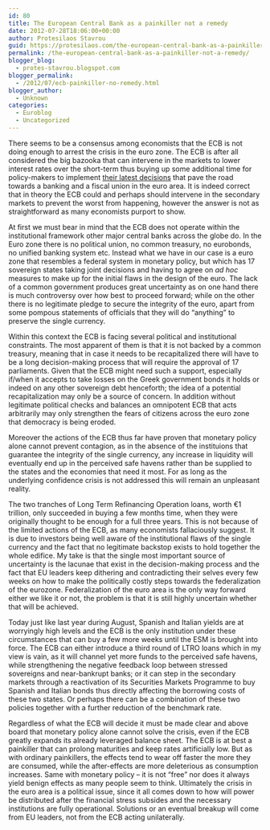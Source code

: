 ```yaml
---
id: 80
title: The European Central Bank as a painkiller not a remedy
date: 2012-07-28T18:06:00+00:00
author: Protesilaos Stavrou
guid: https://protesilaos.com/the-european-central-bank-as-a-painkiller-not-a-remedy/
permalink: /the-european-central-bank-as-a-painkiller-not-a-remedy/
blogger_blog:
  - protes-stavrou.blogspot.com
blogger_permalink:
  - /2012/07/ecb-painkiller-no-remedy.html
blogger_author:
  - Unknown
categories:
  - Euroblog
  - Uncategorized
---
```

<div class="separator" style="clear: both; text-align: center;">
</div>

There seems to be a consensus among economists that the ECB is not doing enough to arrest the crisis in the euro zone. The ECB is after all considered the big bazooka that can intervene in the markets to lower interest rates over the short-term thus buying up some additional time for policy-makers to implement [their latest decisions](https://protesilaos.com/2012/06/latest-eu-deal-is-first-step-to-debt.html) that pave the road towards a banking and a fiscal union in the euro area. It is indeed correct that in theory the ECB could and perhaps should intervene in the secondary markets to prevent the worst from happening, however the answer is not as straightforward as many economists purport to show.

At first we must bear in mind that the ECB does not operate within the institutional framework other major central banks across the globe do. In the Euro zone there is no political union, no common treasury, no eurobonds, no unified banking system etc. Instead what we have in our case is a euro zone that resembles a federal system in monetary policy, but which has 17 sovereign states taking joint decisions and having to agree on _ad hoc_ measures to make up for the initial flaws in the design of the euro. The lack of a common government produces great uncertainty as on one hand there is much controversy over how best to proceed forward; while on the other there is no legitimate pledge to secure the integrity of the euro, apart from some pompous statements of officials that they will do &#8220;anything&#8221; to preserve the single currency.

Within this context the ECB is facing several political and institutional constraints. The most apparent of them is that it is not backed by a common treasury, meaning that in case it needs to be recapitalized there will have to be a long decision-making process that will require the approval of 17 parliaments. Given that the ECB might need such a support, especially if/when it accepts to take losses on the Greek government bonds it holds or indeed on any other sovereign debt henceforth; the idea of a potential recapitalization may only be a source of concern. In addition without legitimate political checks and balances an omnipotent ECB that acts arbitrarily may only strengthen the fears of citizens across the euro zone that democracy is being eroded.

Moreover the actions of the ECB thus far have proven that monetary policy alone cannot prevent contagion, as in the absence of the instituions that guarantee the integrity of the single currency, any increase in liquidity will eventually end up in the perceived safe havens rather than be supplied to the states and the economies that need it most. For as long as the underlying confidence crisis is not addressed this will remain an unpleasant reality.

The two tranches of Long Term Refinancing Operation loans, worth €1 trillion, only succeeded in buying a few months time, when they were originally thought to be enough for a full three years. This is not because of the limited actions of the ECB, as many economists fallaciously suggest. It is due to investors being well aware of the institutional flaws of the single currency and the fact that no legitimate backstop exists to hold together the whole edifice. My take is that the single most important source of uncertainty is the lacunae that exist in the decision-making process and the fact that EU leaders keep dithering and contradicting their selves every few weeks on how to make the politically costly steps towards the federalization of the eurozone. Federalization of the euro area is the only way forward either we like it or not, the problem is that it is still highly uncertain whether that will be achieved.

Today just like last year during August, Spanish and Italian yields are at worryingly high levels and the ECB is the only institution under these circumstances that can buy a few more weeks until the ESM is brought into force. The ECB can either introduce a third round of LTRO loans which in my view is vain, as it will channel yet more funds to the perceived safe havens, while strengthening the negative feedback loop between stressed sovereigns and near-bankrupt banks; or it can step in the secondary markets through a reactivation of its Securities Markets Programme to buy Spanish and Italian bonds thus directly affecting the borrowing costs of these two states. Or perhaps there can be a combination of these two policies together with a further reduction of the benchmark rate.

Regardless of what the ECB will decide it must be made clear and above board that monetary policy alone cannot solve the crisis, even if the ECB greatly expands its already leveraged balance sheet. The ECB is at best a painkiller that can prolong maturities and keep rates artificially low. But as with ordinary painkillers, the effects tend to wear off faster the more they are consumed, while the after-effects are more deleterious as consumption increases. Same with monetary policy &#8211; it is not &#8220;free&#8221; nor does it always yield benign effects as many people seem to think. Ultimately the crisis in the euro area is a political issue, since it all comes down to how will power be distributed after the financial stress subsides and the necessary institutions are fully operational. Solutions or an eventual breakup will come from EU leaders, not from the ECB acting unilaterally.